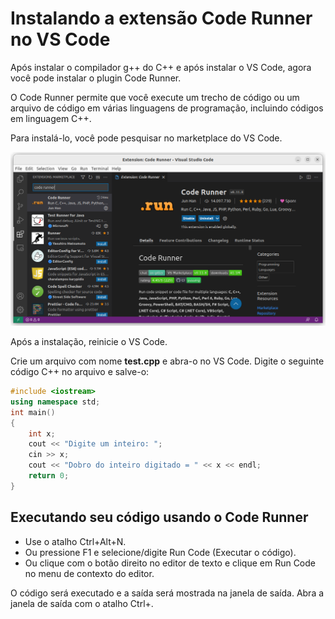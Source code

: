 # Instalando a extensão Code Runner no VS Code

Após instalar o compilador g++ do C++ e após instalar o VS Code, agora você pode instalar o plugin Code Runner.

O Code Runner permite que você execute um trecho de código ou um arquivo de código em várias linguagens de programação, incluindo códigos em linguagem C++.

Para instalá-lo, você pode pesquisar no marketplace do VS Code.

![](images/tela1.png)

Após a instalação, reinicie o VS Code.

Crie um arquivo com nome **test.cpp** e abra-o no VS Code. 
Digite o seguinte código C++ no arquivo e salve-o: 

```c++
#include <iostream>
using namespace std;
int main() 
{
    int x;
    cout << "Digite um inteiro: ";
    cin >> x;
    cout << "Dobro do inteiro digitado = " << x << endl;
    return 0;
}
```

## Executando seu código usando o Code Runner

- Use o atalho Ctrl+Alt+N.
- Ou pressione F1 e selecione/digite Run Code (Executar o código).
- Ou clique com o botão direito no editor de texto e clique em Run Code no menu de contexto do editor.

O código será executado e a saída será mostrada na janela de saída. Abra a janela de saída com o atalho Ctrl+.



